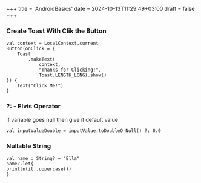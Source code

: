 +++
title = 'AndroidBasics'
date = 2024-10-13T11:29:49+03:00
draft = false
+++
### Create Toast With Clik the Button
```
val context = LocalContext.current
Button(onClick = {
    Toast
        .makeText(
            context,
            "Thanks for Clicking!",
            Toast.LENGTH_LONG).show()
}) {
    Text("Click Me!")
}
```

### ?:  -  Elvis Operator
if variable goes null then give it default value
```
val inputValueDouble = inputValue.toDoubleOrNull() ?: 0.0
```

### Nullable String
```
val name : String? = "Ella"
name?.let{
println(it..uppercase())
}
```
